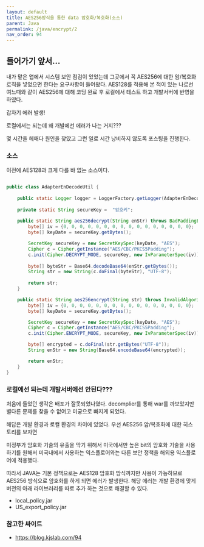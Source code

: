 ```yaml
---
layout: default
title: AES256방식을 통한 data 암호화/복호화(소스)
parent: Java
permalink: /java/encrypt/2
nav_order: 94
---
```


## 들어가기 앞서...

내가 맡은 앱에서 시스템 보안 점검이 있었는데 그곳에서 꼭 AES256에 대한 암/복호화 로직을 넣었으면 한다는 요구사항이 들어왔다.
AES128를 적용해 본 적이 있는 나로선 여느때와 같이 AES256에 대해 코딩 완료 후 로컬에서 테스트 하고 개발서버에 반영을 하였다.

갑자기 에러 발생!

로컬에서는 되는데 왜 개발에선 에러가 나는 거지???

몇 시간을 헤매다 원인을 찾았고 그런 일로 시간 낭비하지 않도록 포스팅을 진행한다.


### 소스

이전에 AES128과 크게 다를 바 없는 소스이다.

```java

public class AdapterEnDecodeUtil {
	
	public static Logger logger = LoggerFactory.getLogger(AdapterEnDecodeUtil.class);
	
	private static String secureKey =  "암호키";
			
    public static String aes256decrypt(String enStr) throws BadPaddingException, IllegalBlockSizeException, NoSuchPaddingException, NoSuchAlgorithmException, InvalidAlgorithmParameterException, InvalidKeyException, UnsupportedEncodingException { 	
    	byte[] iv = {0, 0, 0, 0, 0, 0, 0, 0, 0, 0, 0, 0, 0, 0, 0, 0};
        byte[] keyDate = secureKey.getBytes();

        SecretKey secureKey = new SecretKeySpec(keyDate, "AES"); 
        Cipher c = Cipher.getInstance("AES/CBC/PKCS5Padding");  
        c.init(Cipher.DECRYPT_MODE, secureKey, new IvParameterSpec(iv));
        
        byte[] byteStr = Base64.decodeBase64(enStr.getBytes());
        String str = new String(c.doFinal(byteStr), "UTF-8");
        
        return str;
    }

    public static String aes256encrypt(String str) throws InvalidAlgorithmParameterException, InvalidKeyException, NoSuchPaddingException, NoSuchAlgorithmException, UnsupportedEncodingException, BadPaddingException, IllegalBlockSizeException {
        byte[] iv = {0, 0, 0, 0, 0, 0, 0, 0, 0, 0, 0, 0, 0, 0, 0, 0};
        byte[] keyDate = secureKey.getBytes();

        SecretKey secureKey = new SecretKeySpec(keyDate, "AES");
        Cipher c = Cipher.getInstance("AES/CBC/PKCS5Padding");
        c.init(Cipher.ENCRYPT_MODE, secureKey, new IvParameterSpec(iv));

        byte[] encrypted = c.doFinal(str.getBytes("UTF-8"));
        String enStr = new String(Base64.encodeBase64(encrypted));

        return enStr;
    }
}

```

### 로컬에선 되는데 개발서버에선 안된다???

처음에 들었던 생각은 배포가 잘못되었나였다.
decomplier를 통해 war를 까보았지만 별다른 문제를 찾을 수 없어고
미궁으로 빠지게 되었다.

해답은 개발 환경과 로컬 환경의 차이에 있었다.
우선 AES256 암/복호화에 대한 히스토리를 보자면

미정부가 암호화 기술의 유출을 막기 위해서 미국에서만 
높은 bit의 암호화 기술을 사용하기를 원해서 미국내에서 사용하는 익스플로어와는 
다른 보안 정책을 해외용 익스플로어에 적용했다.

따라서 JAVA는 기본 정책으로는 AES128 암호화 방식까지만 사용이 가능하므로 AES256 방식으로 암호화를 하게 되면 에러가 발생한다. 
해당 에러는 개발 환경에 맞게 버전의 아래 라이브러리를 따로 추가 하는 것으로 해결할 수 있다.
 - local_policy.jar
 - US_export_policy.jar


### 참고한 싸이트

 - https://blog.kjslab.com/94






